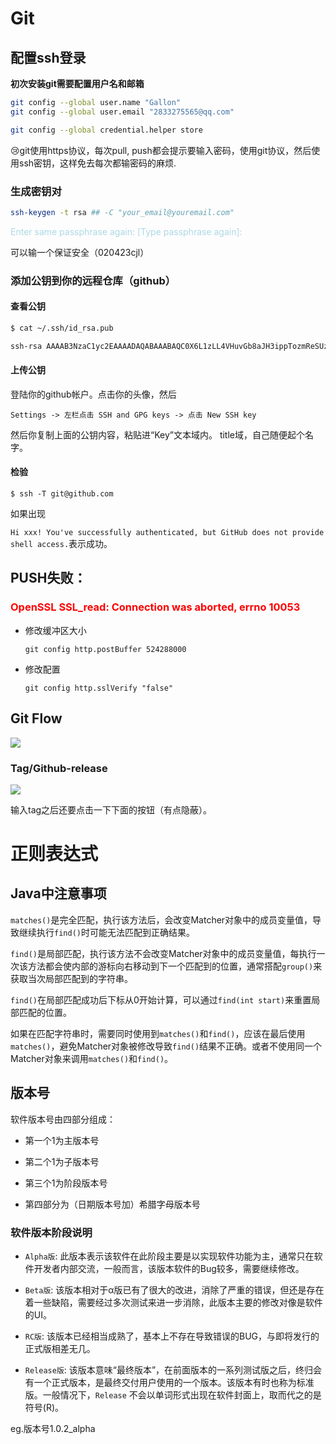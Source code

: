 # Git

## 配置ssh登录

**初次安装git需要配置用户名和邮箱**

```bash
git config --global user.name "Gallon"
git config --global user.email "2833275565@qq.com"
```

```bash
git config --global credential.helper store
```

:cry:git使用https协议，每次pull, push都会提示要输入密码，使用git协议，然后使用ssh密钥，这样免去每次都输密码的麻烦.

### 生成密钥对

```bash
ssh-keygen -t rsa ## -C "your_email@youremail.com"
```

<font color=LightBlue>Enter same passphrase again: [Type passphrase again]:</font>

可以输一个保证安全（020423cjl）

### 添加公钥到你的远程仓库（github）

#### 查看公钥

```bash
$ cat ~/.ssh/id_rsa.pub

ssh-rsa AAAAB3NzaC1yc2EAAAADAQABAAABAQC0X6L1zLL4VHuvGb8aJH3ippTozmReSUzgntvk434aJ/v7kOdJ/MTyBlWXFCR+HAo3FXRitBqxiX1nKhXpHAZsMciLq8vR3c8E7CjZN733f5AL8uEYJA+YZevY5UCvEg+umT7PHghKYaJwaCxV7sjYP7Z6V79OMCEAGDNXC26IBMdMgOluQjp6o6j2KAdtRBdCDS/QIU5THQDxJ9lBXjk1fiq9tITo/aXBvjZeD+gH/Apkh/0GbO8VQLiYYmNfqqAHHeXdltORn8N7C9lOa/UW3KM7QdXo6J0GFlBVQeTE/IGqhMS5PMln3 admin@admin-PC
```

#### 上传公钥

登陆你的github帐户。点击你的头像，然后 

`Settings -> 左栏点击 SSH and GPG keys -> 点击 New SSH key`

然后你复制上面的公钥内容，粘贴进“Key”文本域内。 title域，自己随便起个名字。

#### 检验

`$ ssh -T git@github.com`

如果出现

`Hi xxx! You've successfully authenticated, but GitHub does not provide shell access.`表示成功。

## PUSH失败：

### <font color=Red>OpenSSL SSL_read: Connection was aborted, errno 10053</font>

- 修改缓冲区大小
  
  `git config http.postBuffer 524288000`

- 修改配置
  
  `git config http.sslVerify "false"`

## Git Flow

![](C:\Users\28332\AppData\Roaming\marktext\images\2022-04-03-22-55-43-image.png)

### Tag/Github-release

![](C:\Users\28332\AppData\Roaming\marktext\images\2022-04-08-23-17-02-image.png)

输入tag之后还要点击一下下面的按钮（有点隐蔽）。

# 正则表达式

## Java中注意事项

`matches()`是完全匹配，执行该方法后，会改变Matcher对象中的成员变量值，导致继续执行`find()`时可能无法匹配到正确结果。

`find()`是局部匹配，执行该方法不会改变Matcher对象中的成员变量值，每执行一次该方法都会使内部的游标向右移动到下一个匹配到的位置，通常搭配`group()`来获取当次局部匹配到的字符串。

`find()`在局部匹配成功后下标从0开始计算，可以通过`find(int start)`来重置局部匹配的位置。

如果在匹配字符串时，需要同时使用到`matches()`和`find()`，应该在最后使用`matches()`，避免Matcher对象被修改导致`find()`结果不正确。或者不使用同一个Matcher对象来调用`matches()`和`find()`。

## 版本号

软件版本号由四部分组成：

- 第一个1为主版本号

- 第二个1为子版本号

- 第三个1为阶段版本号

- 第四部分为（日期版本号加）希腊字母版本号

### 软件版本阶段说明

- `Alpha版`: 此版本表示该软件在此阶段主要是以实现软件功能为主，通常只在软件开发者内部交流，一般而言，该版本软件的Bug较多，需要继续修改。

- `Beta版`: 该版本相对于α版已有了很大的改进，消除了严重的错误，但还是存在着一些缺陷，需要经过多次测试来进一步消除，此版本主要的修改对像是软件的UI。

- `RC版`: 该版本已经相当成熟了，基本上不存在导致错误的BUG，与即将发行的正式版相差无几。

- `Release版`: 该版本意味“最终版本”，在前面版本的一系列测试版之后，终归会有一个正式版本，是最终交付用户使用的一个版本。该版本有时也称为标准版。一般情况下，`Release` 不会以单词形式出现在软件封面上，取而代之的是符号(R)。

eg.版本号1.0.2_alpha
